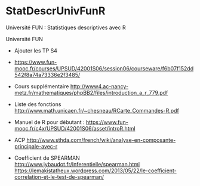 # StatDescrUnivFunR
Université FUN : Statistiques descriptives avec R

Université FUN

- Ajouter les TP S4

- https://www.fun-mooc.fr/courses/UPSUD/42001S06/session06/courseware/f6b07f152dd542f8a74a73336e2f3485/

- Cours supplémentaire
http://www4.ac-nancy-metz.fr/mathematiques/phpBB2/files/introduction_a_r_779.pdf

- Liste des fonctions
http://www.math.unicaen.fr/~chesneau/RCarte_Commandes-R.pdf

- Manuel de R pour débutant : 
https://www.fun-mooc.fr/c4x/UPSUD/42001S06/asset/introR.html

- ACP 
http://www.sthda.com/french/wiki/analyse-en-composante-principale-avec-r


- Coefficient de SPEARMAN
http://www.jybaudot.fr/Inferentielle/spearman.html
https://lemakistatheux.wordpress.com/2013/05/22/le-coefficient-correlation-et-le-test-de-spearman/
